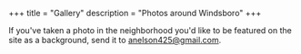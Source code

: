+++
title = "Gallery"
description = "Photos around Windsboro"
+++

If you've taken a photo in the neighborhood you'd like to be featured on the site as a background, send it to [anelson425@gmail.com](mailto:anelson425@gmail.com).
